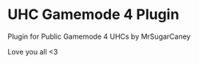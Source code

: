 UHC Gamemode 4 Plugin
==================================

Plugin for Public Gamemode 4 UHCs by MrSugarCaney

Love you all <3